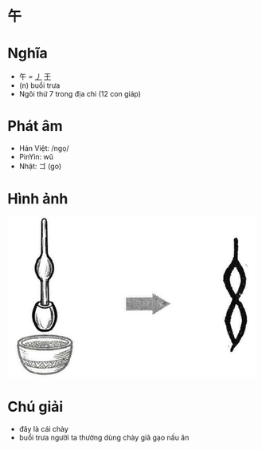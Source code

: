 # 午

# Nghĩa
* 午 = [丿](丿.md) [干](干.md)
* (n) buổi trưa
* Ngôi thứ 7 trong địa chi (12 con giáp)

# Phát âm
* Hán Việt: /ngọ/
* PinYin: wǔ
* Nhật: ゴ (go)

# Hình ảnh
![午](../img/午.png)

# Chú giải
+ đây là cái chày
+ buổi trưa người ta thường dùng chày giã gạo nấu ăn

<script>window.HANZI_FIELD='午';</script>

